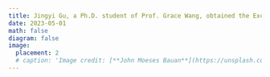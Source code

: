 ```yaml
---
title: Jingyi Gu, a Ph.D. student of Prof. Grace Wang, obtained the Excellence in Teaching Award as a Teaching Assistant. 
date: 2023-05-01
math: false
diagram: false
image:
  placement: 2
  # caption: 'Image credit: [**John Moeses Bauan**](https://unsplash.com/photos/OGZtQF8iC0g)'
---
```

<!-- # [Alon Lerner, the undergraduate research assistant of Prof. Grace Wang, graduated in May and joined Bank of America.](https://fintechconferences.com/) -->

